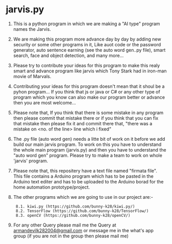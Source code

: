 # jarvis.py
1. This is a python program in which we are making a "AI type" program names the Jarvis.

2. We are making this program more advance day by day by adding new security or some other programs in it, Like auot code or the password generator, auto sentence 
  earning (see the auto word gen..py file), smart search, face and object detection, and many more...
  
3. Please try to contribute your ideas for this program to make this realy smart and advance program like jarvis which Tony Stark had in iron-man movie of Marvals.

4. Contributing your ideas for this program doesn't mean that it shoul be a pyhon program... If you think that js or java or C# or any other type of program which you know can
  also make our program better or advance then you are most welcome...
    
5. Please note that, If you think that there is some mistake in any program then please commit that mistake there or if you think that you can fix that mistake then please fix it
  and commit there that, "there was a mistake on <no. of the line> line which i fixed"

6. The .py file (auto word gen) needs a litte bit of work on it before we add build our main jarvis program. To work on this you have to understand the whole main program (jarvis.py) and then you have to understand the "auto word gen" program. Please try to make a team to work on whole 'jarvis' program.

7. Please note that, this repositery have a text file named "firmata file". This file contains a Arduino program which has to be pasted in the Arduino text editer and has to be uploaded to the Arduino borad for the home automation prototype/project.

8. The other programs which we are going to use in our project are:-
  
        8.1. kiwi.py (https://github.com/bunny-k28/kiwi.py/)
        8.2. TensorFlow (https://github.com/bunny-k28/TensorFlow/)
        8.3. openCV (https://github.com/bunny-k28/openCV/)

9. For any other Query please mail me the Query at armandevilk282004@gmail.com or message me in the what's app group (if you are not in the group then please mail me)
